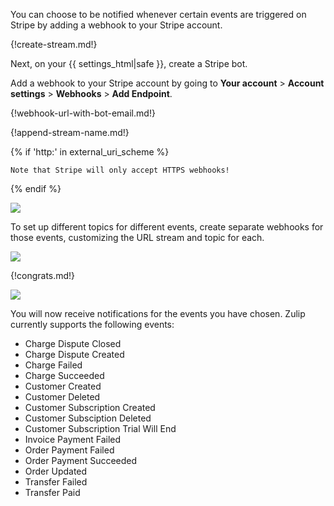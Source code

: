 You can choose to be notified whenever certain events are triggered
on Stripe by adding a webhook to your Stripe account.

{!create-stream.md!}

Next, on your {{ settings_html|safe }}, create a Stripe bot.

Add a webhook to your Stripe account by going to **Your account** >
**Account settings** > **Webhooks** > **Add Endpoint**.

{!webhook-url-with-bot-email.md!}

{!append-stream-name.md!}

{% if 'http:' in external_uri_scheme %}

    Note that Stripe will only accept HTTPS webhooks!

{% endif %}

![](/static/images/integrations/stripe/001.png)

To set up different topics for different events, create separate
webhooks for those events, customizing the URL stream and topic
for each.

![](/static/images/integrations/stripe/003.png)

{!congrats.md!}

![](/static/images/integrations/stripe/002.png)

You will now receive notifications for the events you have chosen.
Zulip currently supports the following events:

* Charge Dispute Closed
* Charge Dispute Created
* Charge Failed
* Charge Succeeded
* Customer Created
* Customer Deleted
* Customer Subscription Created
* Customer Subsciption Deleted
* Customer Subscription Trial Will End
* Invoice Payment Failed
* Order Payment Failed
* Order Payment Succeeded
* Order Updated
* Transfer Failed
* Transfer Paid
